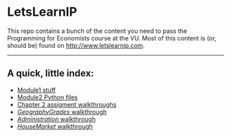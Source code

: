 # LetsLearnIP

This repo contains a bunch of the content you need to pass the Programming for
Economists course at the VU. Most of this content is (or, should be) found on
<http://www.letslearnip.com>. 

-----------------------

## A quick, little index:

- [Module1 stuff](./module1)
- [Module2 Python files](./module2)
- [Chapter 2 assigment walkthroughs](./llip/content/chapter2/index.md)
- [*GeographyGrades* walkthrough](./llip/content/geographygrades.md)
- [*Administration* walkthrough](./llip/content/administration.md)
- [*HouseMarket* walkthrough](./llip/content/housemarket.md)